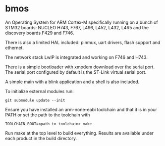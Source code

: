 # bmos
An Operating System for ARM Cortex-M specifically running on a bunch of STM32 boards:
NUCLEO H743, F767, L496, L452, L432, L4R5 and the discovery boards F429 and F746.

There is also a limited HAL included: pinmux, uart drivers, flash support and ethernet.

The network stack LwIP is integrated and working on F746 and H743.

There is a simple bootloader with xmodem download over the serial port. The serial port
configured by default is the ST-Link virtual serial port.

A simple main with a blink application and a shell is also included.

To initialize external modules run:

    git submodule update --init

Ensure you have installed an arm-none-eabi toolchain and that it is in your PATH or set the path to the toolchain with

    TOOLCHAIN_ROOT=<path to toolchain> make

Run make at the top level to build everything. Results are available under each product in the build directory.
